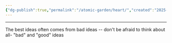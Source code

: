 ```yaml
---
{"dg-publish":true,"permalink":"/atomic-garden/heart/","created":"2025-02-19T17:07:27.000+01:00","updated":"2025-02-20T09:03:57.107+01:00"}
---
```


---
The best ideas often comes from bad ideas -- don't be afraid to think about all- "bad" and "good" ideas 
